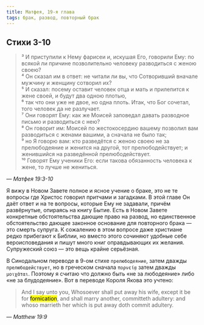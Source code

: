 ```yaml
---
title: Матфея, 19-я глава
tags: брак, развод, повторный брак
---
```


## Стихи 3-10

> ³ И приступили к Нему фарисеи и, искушая Его, говорили Ему: по всякой ли причине позволительно
> человеку разводиться с женою своею?  
> ⁴ Он сказал им в ответ: не читали ли вы, что Сотворивший вначале мужчину и женщину сотворил их?  
> ⁵ И сказал: посему оставит человек отца и мать и прилепится к жене своей, и будут два одною плотью,  
> ⁶ так что они уже не двое, но одна плоть. Итак, что Бог сочетал, того человек да не разлучает.  
> ⁷ Они говорят Ему: как же Моисей заповедал давать разводное письмо и разводиться с нею?  
> ⁸ Он говорит им: Моисей по жестокосердию вашему позволил вам разводиться с женами вашими,
> а сначала не было так;  
> ⁹ но Я говорю вам: кто разведётся с женою своею не за прелюбодеяние и женится на другой,
> тот прелюбодействует; и женившийся на разведённой прелюбодействует.  
> ¹⁰ Говорят Ему ученики Его: если такова обязанность человека к жене, то лучше не жениться.

— <cite>Матфея&nbsp;19:3-10</cite>

Я вижу в Новом Завете полное и ясное учение о браке, это не те вопросы где Христос говорил притчами и загадками.
В этой главе Он даёт ответ и на те вопросы, которые Ему не задавали, причём развёрнутые, опираясь на книгу Бытие.
Есть в Новом Завете конкретные обстоятельства дающие право на развод, но единственное обстоятельство дающее
законное основание для повторного брака — это смерть супруга. К сожалению в этом вопросе даже христиане
редко прибегают к Библии, но вместо этого сочиняют удобные себе вероисповедания и пишут много книг
оправдывающих их желания. Супружеский союз — это вещь крайне серьёзная.

В Синодальном переводе в 9-ом стихе `прелюбодеяние`, затем дважды `прелюбодействует`, но в греческом сначала `πορνείᾳ` затем дважды `μοιχᾶται`. Поэтому я считаю что должно быть «не за любодеяние» либо «не за блудодеяние». Вот в переводе Короля Якова это учтено:

> And I say unto you, Whosoever shall put away his wife, except it be for <mark>fornication</mark>, and shall marry another, committeth adultery: and whoso marrieth her which is put away doth commit adultery.

— <cite>Matthew&nbsp;19:9</cite>
